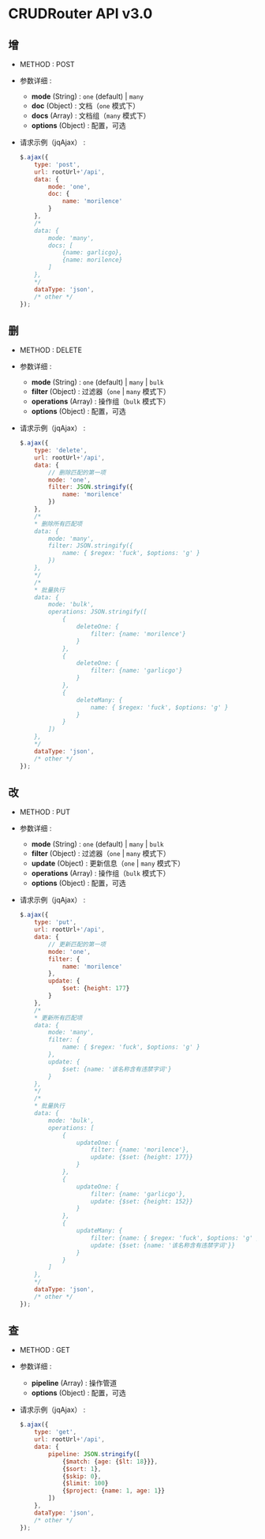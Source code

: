 # CRUDRouter API v3.0

## 增

- METHOD : POST

- 参数详细 :

  - **mode** (String) : `one` (default) | `many`
  - **doc** (Object) : 文档（`one` 模式下）
  - **docs** (Array) : 文档组（`many` 模式下）
  - **options** (Object) : 配置，可选

- 请求示例（jqAjax） :

    ```js
    $.ajax({
        type: 'post',
        url: rootUrl+'/api',
        data: {
            mode: 'one',
            doc: {
                name: 'morilence'
            }
        },
        /*
        data: {
            mode: 'many',
            docs: [
                {name: garlicgo},
                {name: morilence}
            ]
        },
        */
        dataType: 'json',
        /* other */
    });
    ```

## 删

- METHOD : DELETE

- 参数详细 :

  - **mode** (String) : `one` (default) | `many` | `bulk`
  - **filter** (Object) : 过滤器（`one` | `many` 模式下）
  - **operations** (Array) : 操作组（`bulk` 模式下）
  - **options** (Object) : 配置，可选

- 请求示例（jqAjax） :

    ```js
    $.ajax({
        type: 'delete',
        url: rootUrl+'/api',
        data: {
            // 删除匹配的第一项
            mode: 'one',
            filter: JSON.stringify({
                name: 'morilence'
            })
        },
        /*
        * 删除所有匹配项
        data: {
            mode: 'many',
            filter: JSON.stringify({
                name: { $regex: 'fuck', $options: 'g' }
            })
        },
        */
        /*
        * 批量执行
        data: {
            mode: 'bulk',
            operations: JSON.stringify([
                {
                    deleteOne: {
                        filter: {name: 'morilence'}
                    }
                },
                {
                    deleteOne: {
                        filter: {name: 'garlicgo'}
                    }
                },
                {
                    deleteMany: {
                        name: { $regex: 'fuck', $options: 'g' }
                    }
                }
            ])
        },
        */
        dataType: 'json',
        /* other */
    });
    ```

## 改

- METHOD : PUT

- 参数详细 :

  - **mode** (String) : `one` (default) | `many` | `bulk`
  - **filter** (Object) : 过滤器（`one` | `many` 模式下）
  - **update** (Object) : 更新信息（`one` | `many` 模式下）
  - **operations** (Array) : 操作组（`bulk` 模式下）
  - **options** (Object) : 配置，可选

- 请求示例（jqAjax） :

    ```js
    $.ajax({
        type: 'put',
        url: rootUrl+'/api',
        data: {
            // 更新匹配的第一项
            mode: 'one',
            filter: {
                name: 'morilence'
            },
            update: {
                $set: {height: 177}
            }
        },
        /*
        * 更新所有匹配项
        data: {
            mode: 'many',
            filter: {
                name: { $regex: 'fuck', $options: 'g' }
            },
            update: {
                $set: {name: '该名称含有违禁字词'}
            }
        },
        */
        /*
        * 批量执行
        data: {
            mode: 'bulk',
            operations: [
                {
                    updateOne: {
                        filter: {name: 'morilence'},
                        update: {$set: {height: 177}}
                    }
                },
                {
                    updateOne: {
                        filter: {name: 'garlicgo'},
                        update: {$set: {height: 152}}
                    }
                },
                {
                    updateMany: {
                        filter: {name: { $regex: 'fuck', $options: 'g' }},
                        update: {$set: {name: '该名称含有违禁字词'}}
                    }
                }
            ]
        },
        */
        dataType: 'json',
        /* other */
    });
    ```

## 查

- METHOD : GET

- 参数详细 :

  - **pipeline** (Array) : 操作管道
  - **options** (Object) : 配置，可选

- 请求示例（jqAjax） :

    ```js
    $.ajax({
        type: 'get',
        url: rootUrl+'/api',
        data: {
            pipeline: JSON.stringify([
                {$match: {age: {$lt: 18}}},
                {$sort: 1},
                {$skip: 0},
                {$limit: 100}
                {$project: {name: 1, age: 1}}
            ])
        },
        dataType: 'json',
        /* other */
    });
    ```
